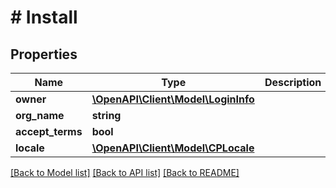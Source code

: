 # # Install

## Properties

Name | Type | Description | Notes
------------ | ------------- | ------------- | -------------
**owner** | [**\OpenAPI\Client\Model\LoginInfo**](LoginInfo.md) |  |
**org_name** | **string** |  | [optional]
**accept_terms** | **bool** |  | [optional]
**locale** | [**\OpenAPI\Client\Model\CPLocale**](CPLocale.md) |  |

[[Back to Model list]](../../README.md#models) [[Back to API list]](../../README.md#endpoints) [[Back to README]](../../README.md)

